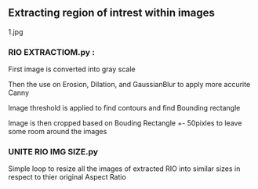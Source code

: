 
## Extracting region of intrest within images

1.jpg

### RIO EXTRACTIOM.py :

First image is converted into gray scale

Then the use on Erosion, Dilation, and GaussianBlur to apply more accurite Canny

Image threshold is applied to find contours and find Bounding rectangle

Image is then cropped based on Bouding Rectangle +- 50pixles to leave some room around the images





### UNITE RIO IMG SIZE.py
Simple loop to resize all the images of extracted RIO into similar sizes in respect to thier original Aspect Ratio 


